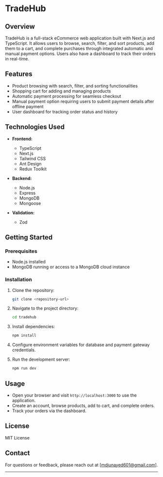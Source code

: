 # TradeHub

## Overview  
TradeHub is a full-stack eCommerce web application built with Next.js and TypeScript. It allows users to browse, search, filter, and sort products, add them to a cart, and complete purchases through integrated automatic and manual payment options. Users also have a dashboard to track their orders in real-time.

## Features  
- Product browsing with search, filter, and sorting functionalities  
- Shopping cart for adding and managing products  
- Automatic payment processing for seamless checkout  
- Manual payment option requiring users to submit payment details after offline payment  
- User dashboard for tracking order status and history  

## Technologies Used  
- **Frontend:**  
  - TypeScript  
  - Next.js  
  - Tailwind CSS  
  - Ant Design  
  - Redux Toolkit  

- **Backend:**  
  - Node.js  
  - Express  
  - MongoDB  
  - Mongoose  

- **Validation:**  
  - Zod  

## Getting Started

### Prerequisites  
- Node.js installed  
- MongoDB running or access to a MongoDB cloud instance  

### Installation  

1. Clone the repository:  
   ```bash
   git clone <repository-url>
    ````

2. Navigate to the project directory:

   ```bash
   cd tradehub
   ```
3. Install dependencies:

   ```bash
   npm install
   ```
4. Configure environment variables for database and payment gateway credentials.
5. Run the development server:

   ```bash
   npm run dev
   ```

## Usage

* Open your browser and visit `http://localhost:3000` to use the application.
* Create an account, browse products, add to cart, and complete orders.
* Track your orders via the dashboard.

## License

MIT License

## Contact

For questions or feedback, please reach out at \[[mdjunayed601@gmail.com](mailto:mdjunayed601@gmail.com)].

---

```

